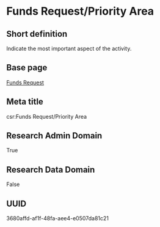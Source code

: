 # Funds Request/Priority Area
## Short definition
Indicate the most important aspect of the activity.
## Base page
[Funds Request](../../Objects/Funds%20Request.md)
## Meta title
csr:Funds Request/Priority Area
## Research Admin Domain
True
## Research Data Domain
False
## UUID
3680affd-af1f-48fa-aee4-e0507da81c21

